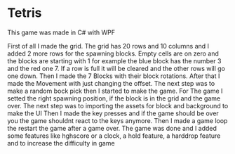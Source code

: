 # Tetris

This game was made in C# with WPF

First of all I made the grid. The grid has 20 rows and 10 columns and I added 2 more rows for the spawning blocks. Empty cells are on zero and the blocks are starting with 1 for example the blue block has the number 3 and the red one 7. If a row is full it will be cleared and the other rows will go one down.
Then I made the 7 Blocks with their block rotations. After that I made the Movement with just changing the offset.
The next step was to make a random bock pick then I started to make the game.
For The game I setted the right spawning position, if the block is in the grid and the game over.
The next step was to importing the assets for block and background to make the UI
Then I made the key presses and if the game should be over you the game shouldnt react to the keys anymore.
Then I made a game loop the restart the game after a game over.
The game was done and I added some features like hghscore or a clock, a hold feature, a harddrop feature and to increase the difficulty in game
